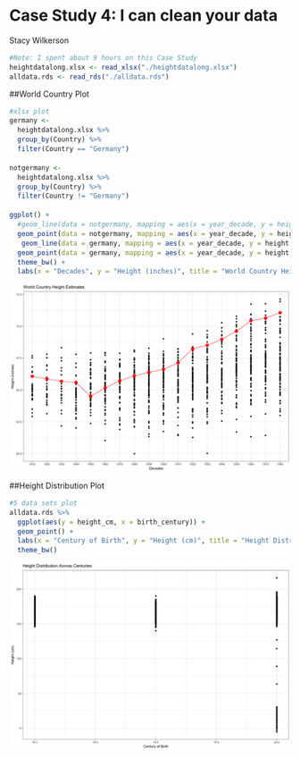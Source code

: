 # Case Study 4: I can clean your data
Stacy Wilkerson  




```r
#Note: I spent about 9 hours on this Case Study
heightdatalong.xlsx <- read_xlsx("./heightdatalong.xlsx")
alldata.rds <- read_rds("./alldata.rds")
```

##World Country Plot


```r
#xlsx plot
germany <- 
  heightdatalong.xlsx %>%
  group_by(Country) %>%
  filter(Country == "Germany")

notgermany <- 
  heightdatalong.xlsx %>%
  group_by(Country) %>%
  filter(Country != "Germany")

ggplot() +
  #geom_line(data = notgermany, mapping = aes(x = year_decade, y = height, group = Country)) +
  geom_point(data = notgermany, mapping = aes(x = year_decade, y = height, group = Country)) +
   geom_line(data = germany, mapping = aes(x = year_decade, y = height, group = Country), color = "red") +
  geom_point(data = germany, mapping = aes(x = year_decade, y = height, group = Country), color = "red", size = 4) +
  theme_bw() +
  labs(x = "Decades", y = "Height (inches)", title = "World Country Height Estimates")
```

![](CaseStudy4_files/figure-html/unnamed-chunk-2-1.png)<!-- -->

##Height Distribution Plot


```r
#5 data sets plot
alldata.rds %>%
  ggplot(aes(y = height_cm, x = birth_century)) +
  geom_point() + 
  labs(x = "Century of Birth", y = "Height (cm)", title = "Height Distribution Across Centuries") +
  theme_bw()
```

![](CaseStudy4_files/figure-html/unnamed-chunk-3-1.png)<!-- -->





